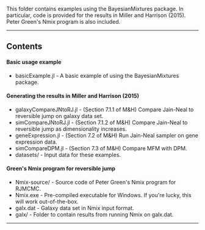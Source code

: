 This folder contains examples using the BayesianMixtures package.
In particular, code is provided for the results in Miller and Harrison (2015).
Peter Green's Nmix program is also included.

---

## Contents

#### Basic usage example

- basicExample.jl - A basic example of using the BayesianMixtures package.

#### Generating the results in Miller and Harrison (2015)

- galaxyCompareJNtoRJ.jl - (Section 7.1.1 of M&H) Compare Jain-Neal to reversible jump on galaxy data set.
- simCompareJNtoRJ.jl - (Section 7.1.2 of M&H) Compare Jain-Neal to reversible jump as dimensionality increases.
- geneExpression.jl - (Section 7.2 of M&H) Run Jain-Neal sampler on gene expression data.
- simCompareDPM.jl - (Section 7.3 of M&H) Compare MFM with DPM.
- datasets/ - Input data for these examples.

#### Green's Nmix program for reversible jump

- Nmix-source/ - Source code of Peter Green's Nmix program for RJMCMC.
- Nmix.exe - Pre-compiled executable for Windows. If you're lucky, this will work out-of-the-box.
- galx.dat - Galaxy data set in Nmix input format.
- galx/ - Folder to contain results from running Nmix on galx.dat.

---
